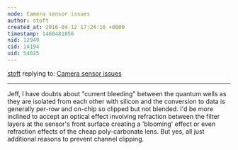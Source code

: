 ```yaml
---
node: Camera sensor issues
author: stoft
created_at: 2016-04-12 17:24:16 +0000
timestamp: 1460481856
nid: 12949
cid: 14194
uid: 54025
---
```




[stoft](../profile/stoft) replying to: [Camera sensor issues](../notes/viechdokter/04-09-2016/camera-sensor-issues)

----
Jeff, I have doubts about "current bleeding" between the quantum wells as they are isolated from each other with silicon and the conversion to data is generally per-row and on-chip so clipped but not blended. I'd be more inclined to accept an optical effect involving refraction between the filter layers at the sensor's front surface creating a 'blooming' effect or even refraction effects of the cheap poly-carbonate lens. But yes, all just additional reasons to prevent channel clipping.
